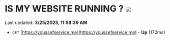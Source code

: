 # IS MY WEBSITE RUNNING ? [![](https://img.shields.io/static/v1?label=Sponsor&message=%E2%9D%A4&logo=GitHub&color=%23fe8e86)](https://github.com/sponsors/Youssef-Lehmam)

Last updated: **3/25/2025, 11:58:39 AM**

- `GET` [https://youssefservice.me](https://youssefservice.me) - **Up** (172ms)
